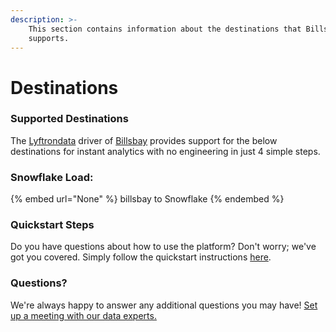 ```yaml
---
description: >-
    This section contains information about the destinations that Billsbay
    supports.
---
```


# Destinations

### Supported Destinations

The [Lyftrondata](https://www.lyftrondata.com/) driver of [Billsbay](None) provides support for the below destinations for instant analytics with no engineering in just 4 simple steps.

### Snowflake Load:

{% embed url="None" %}
billsbay to Snowflake
{% endembed %}

### Quickstart Steps

Do you have questions about how to use the platform? Don't worry; we've got you covered. Simply follow the quickstart instructions [here](README.md).

### Questions? <a href="#questions" id="questions"></a>

We're always happy to answer any additional questions you may have! [Set up a meeting with our data experts.](https://www.lyftrondata.com/book-a-meeting/)
